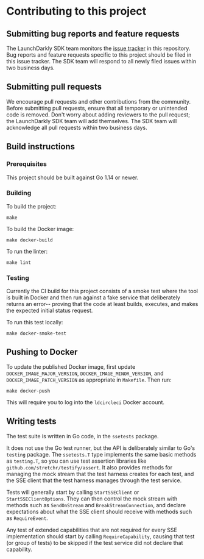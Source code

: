# Contributing to this project
 
## Submitting bug reports and feature requests

The LaunchDarkly SDK team monitors the [issue tracker](https://github.com/launchdarkly/sse-contract-tests/issues) in this repository. Bug reports and feature requests specific to this project should be filed in this issue tracker. The SDK team will respond to all newly filed issues within two business days.

## Submitting pull requests
 
We encourage pull requests and other contributions from the community. Before submitting pull requests, ensure that all temporary or unintended code is removed. Don't worry about adding reviewers to the pull request; the LaunchDarkly SDK team will add themselves. The SDK team will acknowledge all pull requests within two business days.
 
## Build instructions
 
### Prerequisites

This project should be built against Go 1.14 or newer.

### Building

To build the project:
```
make
```

To build the Docker image:
```
make docker-build
```

To run the linter:
```
make lint
```

### Testing

Currently the CI build for this project consists of a smoke test where the tool is built in Docker and then run against a fake service that deliberately returns an error-- proving that the code at least builds, executes, and makes the expected initial status request.

To run this test locally:
```
make docker-smoke-test
```

## Pushing to Docker

To update the published Docker image, first update `DOCKER_IMAGE_MAJOR_VERSION`, `DOCKER_IMAGE_MINOR_VERSION`, and `DOCKER_IMAGE_PATCH_VERSION` as appropriate in `Makefile`. Then run:
```
make docker-push
```

This will require you to log into the `ldcircleci` Docker account.

## Writing tests

The test suite is written in Go code, in the `ssetests` package.

It does not use the Go test runner, but the API is deliberately similar to Go's `testing` package. The `ssetests.T` type implements the same basic methods as `testing.T`, so you can use test assertion libraries like `github.com/stretchr/testify/assert`. It also provides methods for managing the mock stream that the test harness creates for each test, and the SSE client that the test harness manages through the test service.

Tests will generally start by calling `StartSSEClient` or `StartSSEClientOptions`. They can then control the mock stream with methods such as `SendOnStream` and `BreakStreamConnection`, and declare expectations about what the SSE client should receive with methods such as `RequireEvent`.

Any test of extended capabilities that are not required for every SSE implementation should start by calling `RequireCapability`, causing that test (or group of tests) to be skipped if the test service did not declare that capability.

